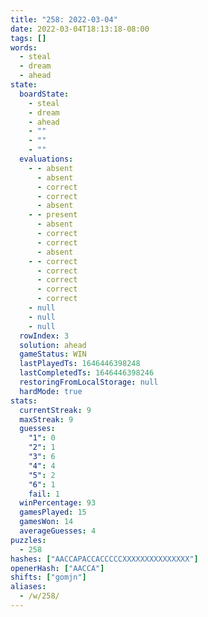 ```yaml
---
title: "258: 2022-03-04"
date: 2022-03-04T18:13:18-08:00
tags: []
words:
  - steal
  - dream
  - ahead
state:
  boardState:
    - steal
    - dream
    - ahead
    - ""
    - ""
    - ""
  evaluations:
    - - absent
      - absent
      - correct
      - correct
      - absent
    - - present
      - absent
      - correct
      - correct
      - absent
    - - correct
      - correct
      - correct
      - correct
      - correct
    - null
    - null
    - null
  rowIndex: 3
  solution: ahead
  gameStatus: WIN
  lastPlayedTs: 1646446398248
  lastCompletedTs: 1646446398246
  restoringFromLocalStorage: null
  hardMode: true
stats:
  currentStreak: 9
  maxStreak: 9
  guesses:
    "1": 0
    "2": 1
    "3": 6
    "4": 4
    "5": 2
    "6": 1
    fail: 1
  winPercentage: 93
  gamesPlayed: 15
  gamesWon: 14
  averageGuesses: 4
puzzles:
  - 258
hashes: ["AACCAPACCACCCCCXXXXXXXXXXXXXXX"]
openerHash: ["AACCA"]
shifts: ["gomjn"]
aliases:
  - /w/258/
---
```

<!-- more -->
